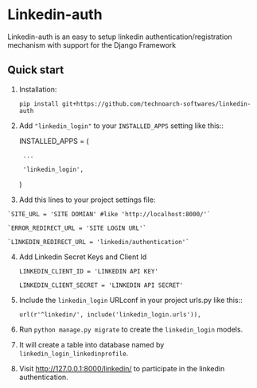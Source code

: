 # Linkedin-auth
Linkedin-auth is an easy to setup linkedin authentication/registration mechanism with support for the Django Framework



Quick start
-----------

1. Installation:

    `pip install git+https://github.com/technoarch-softwares/linkedin-auth`

2. Add `"linkedin_login"` to your `INSTALLED_APPS` setting like this::

    INSTALLED_APPS = (
    
        ...
    
        'linkedin_login',
    
    )
    

3.   Add this lines to your project settings file:   
    
    `SITE_URL = 'SITE DOMIAN' #like 'http://localhost:8000/'`
    
    `ERROR_REDIRECT_URL = 'SITE LOGIN URL'`

    `LINKEDIN_REDIRECT_URL = 'linkedin/authentication'`

4.  Add Linkedin Secret Keys and Client Id    
    
    `LINKEDIN_CLIENT_ID = 'LINKEDIN API KEY'`
    
    `LINKEDIN_CLIENT_SECRET = 'LINKEDIN API SECRET'`
    
5. Include the `linkedin_login` URLconf in your project urls.py like this::

    `url(r'^linkedin/', include('linkedin_login.urls')),`

6. Run `python manage.py migrate` to create the `linkedin_login` models.

7. It will create a table into database named by `linkedin_login_linkedinprofile`.

8. Visit http://127.0.0.1:8000/linkedin/ to participate in the linkedin authentication.


